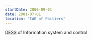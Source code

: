 ```yaml
---
startDate: 2000-09-01
date: 2001-07-01
location: "IAE of Poitiers"
---
```


<abbr title="Specialized Graduate Studies">DESS</abbr> of Information system and control